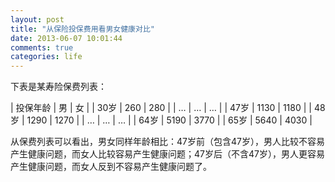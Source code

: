 ```yaml
---
layout: post
title: "从保险投保费用看男女健康对比"
date: 2013-06-07 10:01:44
comments: true
categories: life
---
```

下表是某寿险保费列表：

| 投保年龄 | 男   | 女   |
| 30岁     | 260  | 280  |
| …       | …   | …   |
| 47岁     | 1130 | 1180 |
| 48岁     | 1290 | 1270 |
| …       | …   | …   |
| 64岁     | 5190 | 3770 |
| 65岁     | 5640 | 4030 |

从保费列表可以看出，男女同样年龄相比：47岁前（包含47岁），男人比较不容易产生健康问题，而女人比较容易产生健康问题；47岁后（不含47岁），男人更容易产生健康问题，而女人反到不容易产生健康问题了。
